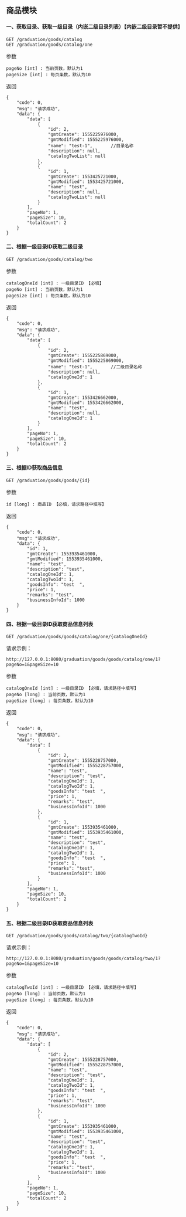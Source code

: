 

## 商品模块

#### 一、获取目录、获取一级目录（内嵌二级目录列表）【内嵌二级目录暂不提供】

    GET /graduation/goods/catalog
    GET /graduation/goods/catalog/one
    
参数

    pageNo [int] : 当前页数，默认为1
    pageSize [int] : 每页条数，默认为10
    
返回

    {
        "code": 0,
        "msg": "请求成功",
        "data": {
            "data": [
                {
                    "id": 2,
                    "gmtCreate": 1555225976000,
                    "gmtModified": 1555225976000,
                    "name": "test-1",       //目录名称
                    "description": null,
                    "catalogTwoList": null
                },
                {
                    "id": 1,
                    "gmtCreate": 1553425721000,
                    "gmtModified": 1553425721000,
                    "name": "test",
                    "description": null,
                    "catalogTwoList": null
                }
            ],
            "pageNo": 1,
            "pageSize": 10,
            "totalCount": 2
        }
    }
    
#### 二、根据一级目录ID获取二级目录

    GET /graduation/goods/catalog/two
    
参数

    catalogOneId [int] : 一级目录ID 【必填】
    pageNo [int] : 当前页数，默认为1
    pageSize [int] : 每页条数，默认为10
    
返回

    {
        "code": 0,
        "msg": "请求成功",
        "data": {
            "data": [
                {
                    "id": 2,
                    "gmtCreate": 1555225869000,
                    "gmtModified": 1555225869000,
                    "name": "test-1",       //二级目录名称
                    "description": null,
                    "catalogOneId": 1
                },
                {
                    "id": 1,
                    "gmtCreate": 1553426662000,
                    "gmtModified": 1553426662000,
                    "name": "test",
                    "description": null,
                    "catalogOneId": 1
                }
            ],
            "pageNo": 1,
            "pageSize": 10,
            "totalCount": 2
        }
    }
    
#### 三、根据ID获取商品信息

    GET /graduation/goods/goods/{id}
    
参数

    id [long] : 商品ID 【必填，请求路径中填写】
    
返回

    {
        "code": 0,
        "msg": "请求成功",
        "data": {
            "id": 1,
            "gmtCreate": 1553935461000,
            "gmtModified": 1553935461000,
            "name": "test",
            "description": "test",
            "catalogOneId": 1,
            "catalogTwoId": 1,
            "goodsInfo": "test  ",
            "price": 1,
            "remarks": "test",
            "businessInfoId": 1000
        }
    }
    
#### 四、根据一级目录ID获取商品信息列表

    GET /graduation/goods/goods/catalog/one/{catalogOneId}
    
请求示例：

    http://127.0.0.1:8080/graduation/goods/goods/catalog/one/1?pageNo=1&pageSize=10
    
参数

    catalogOneId [int] : 一级目录ID 【必填，请求路径中填写】
    pageNo [long] : 当前页数，默认为1
    pageSize [long] : 每页条数，默认为10
    
返回    

    {
        "code": 0,
        "msg": "请求成功",
        "data": {
            "data": [
                {
                    "id": 2,
                    "gmtCreate": 1555228757000,
                    "gmtModified": 1555228757000,
                    "name": "test",
                    "description": "test",
                    "catalogOneId": 1,
                    "catalogTwoId": 1,
                    "goodsInfo": "test  ",
                    "price": 1,
                    "remarks": "test",
                    "businessInfoId": 1000
                },
                {
                    "id": 1,
                    "gmtCreate": 1553935461000,
                    "gmtModified": 1553935461000,
                    "name": "test",
                    "description": "test",
                    "catalogOneId": 1,
                    "catalogTwoId": 1,
                    "goodsInfo": "test  ",
                    "price": 1,
                    "remarks": "test",
                    "businessInfoId": 1000
                }
            ],
            "pageNo": 1,
            "pageSize": 10,
            "totalCount": 2
        }
    }

#### 五、根据二级目录ID获取商品信息列表

    GET /graduation/goods/goods/catalog/two/{catalogTwoId}
    
请求示例：

    http://127.0.0.1:8080/graduation/goods/goods/catalog/two/1?pageNo=1&pageSize=10
    
参数

    catalogTwoId [int] : 一级目录ID 【必填，请求路径中填写】
    pageNo [long] : 当前页数，默认为1
    pageSize [long] : 每页条数，默认为10
    
返回 

    {
        "code": 0,
        "msg": "请求成功",
        "data": {
            "data": [
                {
                    "id": 2,
                    "gmtCreate": 1555228757000,
                    "gmtModified": 1555228757000,
                    "name": "test",
                    "description": "test",
                    "catalogOneId": 1,
                    "catalogTwoId": 1,
                    "goodsInfo": "test  ",
                    "price": 1,
                    "remarks": "test",
                    "businessInfoId": 1000
                },
                {
                    "id": 1,
                    "gmtCreate": 1553935461000,
                    "gmtModified": 1553935461000,
                    "name": "test",
                    "description": "test",
                    "catalogOneId": 1,
                    "catalogTwoId": 1,
                    "goodsInfo": "test  ",
                    "price": 1,
                    "remarks": "test",
                    "businessInfoId": 1000
                }
            ],
            "pageNo": 1,
            "pageSize": 10,
            "totalCount": 2
        }
    }
















